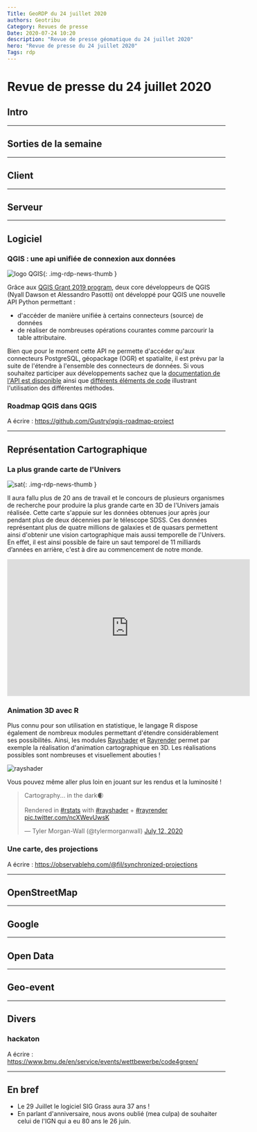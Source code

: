 ```yaml
---
Title: GeoRDP du 24 juillet 2020
authors: Geotribu
Category: Revues de presse
Date: 2020-07-24 10:20
description: "Revue de presse géomatique du 24 juillet 2020"
hero: "Revue de presse du 24 juillet 2020"
Tags: rdp
---
```


# Revue de presse du 24 juillet 2020

## Intro

----

## Sorties de la semaine

----

## Client

----

## Serveur

----

## Logiciel

### QGIS : une api unifiée de connexion aux données

![logo QGIS](https://cdn.geotribu.fr/img/logos-icones/logiciels_librairies/qgis.png){: .img-rdp-news-thumb }

Grâce aux [QGIS Grant 2019 program](http://blog.qgis.org/2020/02/23/reports-from-the-winning-grant-proposals-2019/), deux core développeurs de QGIS (Nyall Dawson et Alessandro Pasotti) ont développé pour QGIS une nouvelle API Python permettant :
* d'accéder de manière unifiée à certains connecteurs (source) de données
* de réaliser de nombreuses opérations courantes comme parcourir la table attributaire.

Bien que pour le moment cette API ne permette d'accéder qu'aux connecteurs PostgreSQL, géopackage (OGR) et spatialite, il est prévu par la suite de l'étendre à l'ensemble des connecteurs de données. Si vous souhaitez participer aux développements sachez que la [documentation de l'API est disponible](https://qgis.org/api/classQgsAbstractDatabaseProviderConnection.html) ainsi que [différents éléments de code](https://github.com/qgis/QGIS/blob/master/tests/src/python/test_qgsproviderconnection_ogr_gpkg.py) illustrant l'utilisation des différentes méthodes.

### Roadmap QGIS dans QGIS

A écrire : https://github.com/Gustry/qgis-roadmap-project

----

## Représentation Cartographique

### La plus grande carte de l'Univers

![sat](https://cdn.geotribu.fr/img/logos-icones/divers/satellite.png){: .img-rdp-news-thumb }

Il aura fallu plus de 20 ans de travail et le concours de plusieurs organismes de recherche pour produire la plus grande carte en 3D de l'Univers jamais réalisée. Cette carte s'appuie sur les données obtenues jour après jour pendant plus de deux décennies par le télescope SDSS. Ces données représentant plus de quatre millions de galaxies et de quasars permettent ainsi d'obtenir une vision cartographique mais aussi temporelle de l'Univers. En effet, il est ainsi possible de faire un saut temporel de 11 milliards d’années en arrière, c'est à dire au commencement de notre monde.

<iframe width="560" height="315" src="https://www.youtube.com/embed/KJJXbcf8kxA" frameborder="0" allow="accelerometer; autoplay; encrypted-media; gyroscope; picture-in-picture" allowfullscreen></iframe>

### Animation 3D avec R

Plus connu pour son utilisation en statistique, le langage R dispose également de nombreux modules permettant d'étendre considérablement ses possibilités. Ainsi, les modules [Rayshader](https://github.com/tylermorganwall/rayshader) et [Rayrender](https://github.com/tylermorganwall/rayrender) permet par exemple la réalisation d'animation cartographique en 3D. Les réalisations possibles sont nombreuses et visuellement abouties !

![rayshader](https://raw.githubusercontent.com/tylermorganwall/rayshader/master/man/figures/smallfeature.png)

Vous pouvez même aller plus loin en jouant sur les rendus et la luminosité !

<blockquote class="twitter-tweet twitter-tweet tw-align-center" data-dnt="true"><p lang="en" dir="ltr">Cartography... in the dark🌒<br><br>Rendered in <a href="https://twitter.com/hashtag/rstats?src=hash&amp;ref_src=twsrc%5Etfw">#rstats</a> with <a href="https://twitter.com/hashtag/rayshader?src=hash&amp;ref_src=twsrc%5Etfw">#rayshader</a> + <a href="https://twitter.com/hashtag/rayrender?src=hash&amp;ref_src=twsrc%5Etfw">#rayrender</a> <a href="https://t.co/ncXWevUwsK">pic.twitter.com/ncXWevUwsK</a></p>&mdash; Tyler Morgan-Wall (@tylermorganwall) <a href="https://twitter.com/tylermorganwall/status/1282307454055874560?ref_src=twsrc%5Etfw">July 12, 2020</a></blockquote>

### Une carte, des projections

A écrire : https://observablehq.com/@fil/synchronized-projections

----

## OpenStreetMap

----

## Google

----

## Open Data

----

## Geo-event

----

## Divers

### hackaton

A écrire : https://www.bmu.de/en/service/events/wettbewerbe/code4green/

----

## En bref

- Le 29 Juillet le logiciel SIG Grass aura 37 ans !
- En parlant d'anniversaire, nous avons oublié (mea culpa) de souhaiter celui de l'IGN qui a eu 80 ans le 26 juin.

